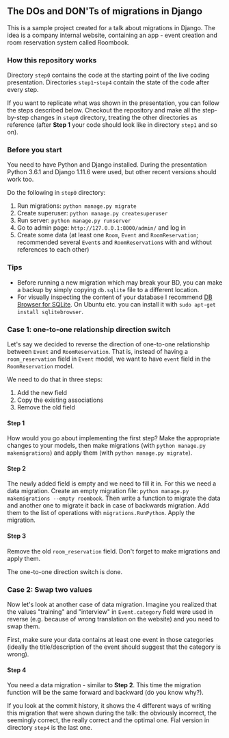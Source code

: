 ## The DOs and DON'Ts of migrations in Django

This is a sample project created for a talk about migrations in Django.
The idea is a company internal website, containing an app -
event creation and room reservation system called Roombook.

### How this repository works

Directory `step0` contains the code at the starting point of the live coding presentation.
Directories `step1`-`step4` contain the state of the code after every step.

If you want to replicate what was shown in the presentation, you can follow the steps described
below. Checkout the repository and make all the step-by-step changes in `step0` directory,
treating the other directories as reference (after **Step 1** your code should look like in
directory `step1` and so on).

### Before you start

You need to have Python and Django installed. During the presentation Python 3.6.1 and
Django 1.11.6 were used, but other recent versions should work too.

Do the following in `step0` directory:

1. Run migrations: `python manage.py migrate`
2. Create superuser: `python manage.py createsuperuser`
3. Run server: `python manage.py runserver`
4. Go to admin page: `http://127.0.0.1:8000/admin/` and log in
5. Create some data (at least one `Room`, `Event` and `RoomReservation`;
recommended several `Event`s and `RoomReservation`s with and without references to each other)

### Tips

* Before running a new migration which may break your BD, you can make a backup by simply copying
`db.sqlite` file to a different location.
* For visually inspecting the content of your database I recommend
[DB Browser for SQLite](http://sqlitebrowser.org/). On Ubuntu etc. you can install it with
`sudo apt-get install sqlitebrowser`.

### Case 1: one-to-one relationship direction switch

Let's say we decided to reverse the direction of one-to-one relationship between `Event` and
`RoomReservation`. That is, instead of having a `room_reservation` field in `Event` model,
we want to have `event` field in the `RoomReservation` model.

We need to do that in three steps:
1. Add the new field
2. Copy the existing associations
3. Remove the old field

#### Step 1

How would you go about implementing the first step? Make the appropriate changes to your models,
then make migrations (with `python manage.py makemigrations`) and apply them
(with `python manage.py migrate`).

#### Step 2

The newly added field is empty and we need to fill it in. For this we need a data migration.
Create an empty migration file: `python manage.py makemigrations --empty roombook`. Then write
a function to migrate the data and another one to migrate it back in case of backwards migration.
Add them to the list of operations with `migrations.RunPython`. Apply the migration.

#### Step 3

Remove the old `room_reservation` field. Don't forget to make migrations and apply them.

The one-to-one direction switch is done.

### Case 2: Swap two values

Now let's look at another case of data migration. Imagine you realized that the values "training"
and "interview" in `Event.category` field were used in reverse (e.g. because of wrong translation
on the website) and you need to swap them.

First, make sure your data contains at least one event in those categories
(ideally the title/description of the event should suggest that the category is wrong).

#### Step 4

You need a data migration - similar to **Step 2**. This time the migration function will be
the same forward and backward (do you know why?).

If you look at the commit history, it shows the 4 different ways of writing this migration that
were shown during the talk: the obviously incorrect, the seemingly correct, the really correct
and the optimal one. Fial version in directory `step4` is the last one.
